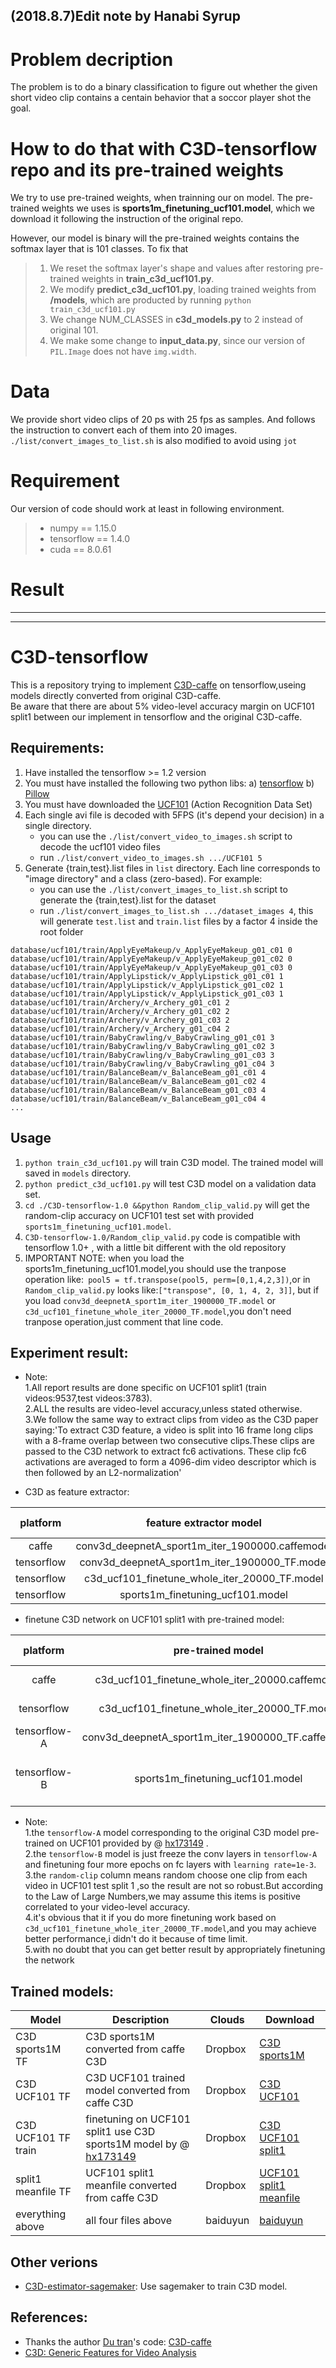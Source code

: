 (2018.8.7)Edit note by Hanabi Syrup
-----
# Problem decription
The problem is to do a binary classification to figure out whether the given short video clip contains a centain behavior that a soccor player shot the goal.

# How to do that with C3D-tensorflow repo and its pre-trained weights
We try to use pre-trained weights, when trainning our on model.
The pre-trained weights we uses is **sports1m_finetuning_ucf101.model**, which we download it following the instruction of the original repo.

However, our model is binary will the pre-trained weights contains the softmax layer that is 101 classes. To fix that

> 1. We reset the softmax layer's shape and values after restoring pre-trained weights in **train_c3d_ucf101.py**.
> 2. We modify **predict_c3d_ucf101.py**, loading trained weights from **/models**, which are producted by running ` python train_c3d_ucf101.py `
> 3. We change NUM_CLASSES in **c3d_models.py** to 2 instead of original 101.
> 4. We make some change to **input_data.py**, since our version of `PIL.Image` does not have `img.width`.

# Data
We provide short video clips of 20 ps with 25 fps as samples. And follows the instruction to convert each of them into 20 images. `./list/convert_images_to_list.sh` is also modified to avoid using `jot`

# Requirement
Our version of code should work at least in following environment.
> * numpy == 1.15.0
> * tensorflow == 1.4.0
> * cuda == 8.0.61

# Result






-----------
-----------
# C3D-tensorflow

This is a repository trying to implement [C3D-caffe][5] on tensorflow,useing models directly converted from original C3D-caffe.    
Be aware that there are about 5% video-level accuracy margin on UCF101 split1  between our implement in tensorflow and  the original C3D-caffe.  

## Requirements:

1. Have installed the tensorflow >= 1.2 version
2. You must have installed the following two python libs:
a) [tensorflow][1]
b) [Pillow][2]
3. You must have downloaded the [UCF101][3] (Action Recognition Data Set)
4. Each single avi file is decoded with 5FPS (it's depend your decision) in a single directory.
    - you can use the `./list/convert_video_to_images.sh` script to decode the ucf101 video files
    - run `./list/convert_video_to_images.sh .../UCF101 5`
5. Generate {train,test}.list files in `list` directory. Each line corresponds to "image directory" and a class (zero-based). For example:
    - you can use the `./list/convert_images_to_list.sh` script to generate the {train,test}.list for the dataset
    - run `./list/convert_images_to_list.sh .../dataset_images 4`, this will generate `test.list` and `train.list` files by a factor 4 inside the root folder

```
database/ucf101/train/ApplyEyeMakeup/v_ApplyEyeMakeup_g01_c01 0
database/ucf101/train/ApplyEyeMakeup/v_ApplyEyeMakeup_g01_c02 0
database/ucf101/train/ApplyEyeMakeup/v_ApplyEyeMakeup_g01_c03 0
database/ucf101/train/ApplyLipstick/v_ApplyLipstick_g01_c01 1
database/ucf101/train/ApplyLipstick/v_ApplyLipstick_g01_c02 1
database/ucf101/train/ApplyLipstick/v_ApplyLipstick_g01_c03 1
database/ucf101/train/Archery/v_Archery_g01_c01 2
database/ucf101/train/Archery/v_Archery_g01_c02 2
database/ucf101/train/Archery/v_Archery_g01_c03 2
database/ucf101/train/Archery/v_Archery_g01_c04 2
database/ucf101/train/BabyCrawling/v_BabyCrawling_g01_c01 3
database/ucf101/train/BabyCrawling/v_BabyCrawling_g01_c02 3
database/ucf101/train/BabyCrawling/v_BabyCrawling_g01_c03 3
database/ucf101/train/BabyCrawling/v_BabyCrawling_g01_c04 3
database/ucf101/train/BalanceBeam/v_BalanceBeam_g01_c01 4
database/ucf101/train/BalanceBeam/v_BalanceBeam_g01_c02 4
database/ucf101/train/BalanceBeam/v_BalanceBeam_g01_c03 4
database/ucf101/train/BalanceBeam/v_BalanceBeam_g01_c04 4
...
```

## Usage

1. `python train_c3d_ucf101.py` will train C3D model. The trained model will saved in `models` directory.
2. `python predict_c3d_ucf101.py` will test C3D model on a validation data set.
3.  `cd ./C3D-tensorflow-1.0 &&python Random_clip_valid.py` will get the random-clip accuracy on UCF101 test set with provided `sports1m_finetuning_ucf101.model`.
4. `C3D-tensorflow-1.0/Random_clip_valid.py` code is compatible with tensorflow 1.0+ , with a little bit different with the old repository
5. IMPORTANT NOTE: when you load the sports1m_finetuning_ucf101.model,you should use the tranpose operation like:` pool5 = tf.transpose(pool5, perm=[0,1,4,2,3])`,or in `Random_clip_valid.py` looks like:`["transpose", [0, 1, 4, 2, 3]]`, 
but if you load `conv3d_deepnetA_sport1m_iter_1900000_TF.model` or `c3d_ucf101_finetune_whole_iter_20000_TF.model`,you don't need tranpose operation,just comment that line code.  

##  Experiment result:
- Note:              
    1.All report results are done specific on UCF101 split1 (train videos:9537,test videos:3783).   
    2.ALL the results are video-level accuracy,unless stated otherwise.   
    3.We follow the same way to extract clips from video as the C3D paper saying:'To extract C3D feature, a video is split into 16 frame long clips with a 8-frame overlap between two consecutive clips.These clips are passed to the C3D network to extract fc6 activations. These clip fc6 activations are averaged to form a 4096-dim video descriptor which is then followed by an L2-normalization'   

- C3D as feature extractor:

|   platform  | feature extractor model | fc6+SVM |  fc6+SVM+L2 norm   | 
|:-----------:|:---------------:|:----------:|:----------------:|
|   caffe     | conv3d_deepnetA_sport1m_iter_1900000.caffemodel|   81.99%    |       83.39%      |
| tensorflow  | conv3d_deepnetA_sport1m_iter_1900000_TF.model  |   79.38%    |       81.44%      |
| tensorflow  | c3d_ucf101_finetune_whole_iter_20000_TF.model  |   79.67%    |       81.33%      |
| tensorflow  | sports1m_finetuning_ucf101.model  |    82.73%   |       85.35%      |

- finetune C3D network on UCF101 split1 with  pre-trained model:

|   platform  | pre-trained model |    train-strategy   |    video-accuracy    |     clip-accuracy     |    random-clip     | 
|:-----------:|:---------------:|:----------------:|:----------------:|:----------------:|:----------------:|
|   caffe     | c3d_ucf101_finetune_whole_iter_20000.caffemodel|    directly test   |    -   |       79.87%     |       -     |
| tensorflow  | c3d_ucf101_finetune_whole_iter_20000_TF.model  |    directly test  |    78.35%   |       72.77%    |       57.15%    |
| tensorflow-A  | conv3d_deepnetA_sport1m_iter_1900000_TF.caffemodel  |    whole finetuning   |    76.0%   |       71%    |       69.8%    |
| tensorflow-B  | sports1m_finetuning_ucf101.model  |    freeze conv,only finetune fc layers   |    79.93%  |       74.65%   |       76.6%     |


- Note:        
    1.the `tensorflow-A` model corresponding to the original C3D model pre-trained on UCF101 provided by @ [hx173149][7] .       
    2.the `tensorflow-B` model is just freeze the conv layers in `tensorflow-A` and finetuning  four more epochs on fc layers with `learning rate=1e-3`.   
    3.the `random-clip` column means random choose one clip from each video in UCF101 test split 1 ,so the result are not so robust.But according to the Law of Large Numbers,we may assume this items is positive correlated to your video-level accuracy.   
    4.it's obvious that it if you do more finetuning work based on `c3d_ucf101_finetune_whole_iter_20000_TF.model`,and you may achieve better performance,i didn't do it because of time limit.  
    5.with no doubt that you can get better result by appropriately finetuning the network   

## Trained models:
|   Model             |   Description     |   Clouds  |  Download   |
| ------------------- | ----------------- |  -------- | ------------|
| C3D sports1M  TF      |C3D sports1M converted from caffe C3D|  Dropbox  |[C3D sports1M ](https://www.dropbox.com/s/zvco2rfufryivqb/conv3d_deepnetA_sport1m_iter_1900000_TF.model?dl=0)       |
| C3D UCF101 TF  |C3D UCF101 trained model converted from caffe C3D|  Dropbox  |[C3D UCF101 ](https://www.dropbox.com/s/u5fxqzks2pkaolx/c3d_ucf101_finetune_whole_iter_20000_TF.model?dl=0 )       |
| C3D UCF101  TF train   |finetuning on UCF101 split1 use C3D sports1M model by  @ [hx173149][7]|  Dropbox  |[C3D UCF101 split1](https://www.dropbox.com/sh/8wcjrcadx4r31ux/AAAkz3dQ706pPO8ZavrztRCca?dl=0)       |
| split1 meanfile  TF   | UCF101 split1 meanfile converted from caffe C3D  |  Dropbox  |[UCF101 split1 meanfile](https://www.dropbox.com/sh/8wcjrcadx4r31ux/AAAkz3dQ706pPO8ZavrztRCca?dl=0)      |
| everything above    |  all four files above  |  baiduyun |[baiduyun](http://pan.baidu.com/s/1nuJe8vn)      |


## Other verions
- [C3D-estimator-sagemaker](https://github.com/frankgu/C3D-estimator-sagemaker): Use sagemaker to train C3D model.

## References:

- Thanks the author [Du tran][4]'s code: [C3D-caffe][5]
- [C3D: Generic Features for Video Analysis][6]


[1]: https://www.tensorflow.org/
[2]: http://pillow.readthedocs.io/en/3.1.x/reference/Image.html
[3]: http://crcv.ucf.edu/data/UCF101.php
[4]: https://github.com/dutran
[5]: https://github.com/facebook/C3D
[6]: http://vlg.cs.dartmouth.edu/c3d/
[7]:https://github.com/hx173149/C3D-tensorflow
